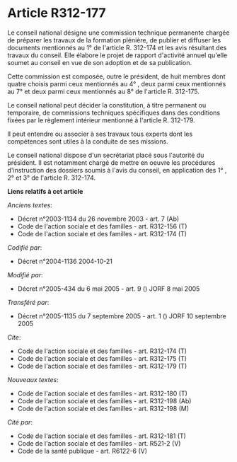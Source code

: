 # Article R312-177

Le conseil national désigne une commission technique permanente chargée de préparer les travaux de la formation plénière, de
publier et diffuser les documents mentionnés au 1° de l'article R. 312-174 et les avis résultant des travaux du conseil. Elle
élabore le projet de rapport d'activité annuel qu'elle soumet au conseil en vue de son adoption et de sa publication.

Cette commission est composée, outre le président, de huit membres dont quatre choisis parmi ceux mentionnés au 4° , deux
parmi ceux mentionnés au 7° et deux parmi ceux mentionnés au 8° de l'article R. 312-175.

Le conseil national peut décider la constitution, à titre permanent ou temporaire, de commissions techniques spécifiques dans
des conditions fixées par le règlement intérieur mentionné à l'article R. 312-179.

Il peut entendre ou associer à ses travaux tous experts dont les compétences sont utiles à la conduite de ses missions.

Le conseil national dispose d'un secrétariat placé sous l'autorité du président. Il est notamment chargé de mettre en oeuvre
les procédures d'instruction des dossiers soumis à l'avis du conseil, en application des 1° , 2° et 3° de l'article R.
312-174.

**Liens relatifs à cet article**

_Anciens textes_:

  - Décret n°2003-1134 du 26 novembre 2003 - art. 7 (Ab)
  - Code de l'action sociale et des familles - art. R312-156 (T)
  - Code de l'action sociale et des familles - art. R312-174 (T)

_Codifié par_:

  - Décret n°2004-1136 2004-10-21

_Modifié par_:

  - Décret n°2005-434 du 6 mai 2005 - art. 9 () JORF 8 mai 2005

_Transféré par_:

  - Décret n°2005-1135 du 7 septembre 2005 - art. 1 () JORF 10 septembre 2005

_Cite_:

  - Code de l'action sociale et des familles - art. R312-174 (T)
  - Code de l'action sociale et des familles - art. R312-175 (T)
  - Code de l'action sociale et des familles - art. R312-179 (T)

_Nouveaux textes_:

  - Code de l'action sociale et des familles - art. R312-180 (T)
  - Code de l'action sociale et des familles - art. R312-198 (Ab)
  - Code de l'action sociale et des familles - art. R312-198 (M)

_Cité par_:

  - Code de l'action sociale et des familles - art. R312-181 (T)
  - Code de l'action sociale et des familles - art. R521-2 (V)
  - Code de la santé publique - art. R6122-6 (V)
